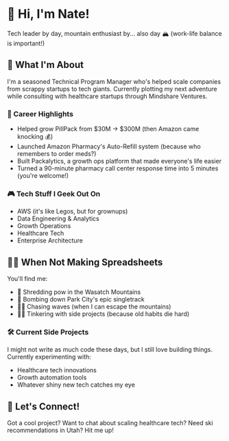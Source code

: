 # 👋 Hi, I'm Nate!

Tech leader by day, mountain enthusiast by... also day 🏔️ (work-life balance is important!)

## 🎯 What I'm About

I'm a seasoned Technical Program Manager who's helped scale companies from scrappy startups to tech giants. Currently plotting my next adventure while consulting with healthcare startups through Mindshare Ventures.

### 🚀 Career Highlights
- Helped grow PillPack from $30M → $300M (then Amazon came knocking 💰)
- Launched Amazon Pharmacy's Auto-Refill system (because who remembers to order meds?)
- Built Packalytics, a growth ops platform that made everyone's life easier
- Turned a 90-minute pharmacy call center response time into 5 minutes (you're welcome!)

### 🎮 Tech Stuff I Geek Out On
- AWS (it's like Legos, but for grownups)
- Data Engineering & Analytics
- Growth Operations
- Healthcare Tech
- Enterprise Architecture

## 🏃‍♂️ When Not Making Spreadsheets

You'll find me:
- 🎿 Shredding pow in the Wasatch Mountains
- 🚵 Bombing down Park City's epic singletrack
- 🏄‍♂️ Chasing waves (when I can escape the mountains)
- 👨‍💻 Tinkering with side projects (because old habits die hard)

### 🛠️ Current Side Projects
I might not write as much code these days, but I still love building things. Currently experimenting with:
- Healthcare tech innovations
- Growth automation tools
- Whatever shiny new tech catches my eye

## 🤝 Let's Connect!
Got a cool project? Want to chat about scaling healthcare tech? Need ski recommendations in Utah? Hit me up!
